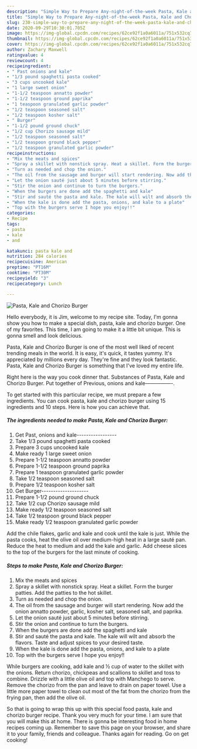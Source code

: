 ```yaml
---
description: "Simple Way to Prepare Any-night-of-the-week Pasta, Kale and Chorizo Burger"
title: "Simple Way to Prepare Any-night-of-the-week Pasta, Kale and Chorizo Burger"
slug: 230-simple-way-to-prepare-any-night-of-the-week-pasta-kale-and-chorizo-burger
date: 2020-09-29T10:30:01.705Z
image: https://img-global.cpcdn.com/recipes/62ce92f1a0a6011a/751x532cq70/pasta-kale-and-chorizo-burger-recipe-main-photo.jpg
thumbnail: https://img-global.cpcdn.com/recipes/62ce92f1a0a6011a/751x532cq70/pasta-kale-and-chorizo-burger-recipe-main-photo.jpg
cover: https://img-global.cpcdn.com/recipes/62ce92f1a0a6011a/751x532cq70/pasta-kale-and-chorizo-burger-recipe-main-photo.jpg
author: Zachary Maxwell
ratingvalue: 4
reviewcount: 4
recipeingredient:
- " Past onions and kale"
- "1/3 pound spaghetti pasta cooked"
- "3 cups uncooked kale"
- "1 large sweet onion"
- "1-1/2 teaspoon annatto powder"
- "1-1/2 teaspoon ground paprika"
- "1 teaspoon granulated garlic powder"
- "1/2 teaspoon seasoned salt"
- "1/2 teaspoon kosher salt"
- " Burger"
- "1-1/2 pound ground chuck"
- "1/2 cup Chorizo sausage mild"
- "1/2 teaspoon seasoned salt"
- "1/2 teaspoon ground black pepper"
- "1/2 teaspoon granulated garlic powder"
recipeinstructions:
- "Mix the meats and spices"
- "Spray a skillet with nonstick spray. Heat a skillet. Form the burger patties. Add the patties to the hot skillet."
- "Turn as needed and chop the onion."
- "The oil from the sausage and burger will start rendering. Now add the onion annatto powder, garlic, kosher salt, seasoned salt, and paprika."
- "Let the onion sauté just about 5 minutes before stirring."
- "Stir the onion and continue to turn the burgers."
- "When the burgers are done add the spaghetti and kale"
- "Stir and sauté the pasta and kale. The kale will wilt and absorb the flavors. Taste and adjust spices to your desired taste."
- "When the kale is done add the pasta, onions, and kale to a plate"
- "Top with the burgers serve I hope you enjoy!!"
categories:
- Recipe
tags:
- pasta
- kale
- and

katakunci: pasta kale and 
nutrition: 284 calories
recipecuisine: American
preptime: "PT16M"
cooktime: "PT30M"
recipeyield: "3"
recipecategory: Lunch

---
```



![Pasta, Kale and Chorizo Burger](https://img-global.cpcdn.com/recipes/62ce92f1a0a6011a/751x532cq70/pasta-kale-and-chorizo-burger-recipe-main-photo.jpg)

Hello everybody, it is Jim, welcome to my recipe site. Today, I'm gonna show you how to make a special dish, pasta, kale and chorizo burger. One of my favorites. This time, I am going to make it a little bit unique. This is gonna smell and look delicious.

Pasta, Kale and Chorizo Burger is one of the most well liked of recent trending meals in the world. It is easy, it's quick, it tastes yummy. It's appreciated by millions every day. They're fine and they look fantastic. Pasta, Kale and Chorizo Burger is something that I've loved my entire life.

Right here is the way you cook dinner that. Substances of Pasta, Kale and Chorizo Burger. Put together of Previous, onions and kale—————-.


To get started with this particular recipe, we must prepare a few ingredients. You can cook pasta, kale and chorizo burger using 15 ingredients and 10 steps. Here is how you can achieve that.

<!--inarticleads1-->

##### The ingredients needed to make Pasta, Kale and Chorizo Burger:

1. Get  Past, onions and kale-----------------
1. Take 1/3 pound spaghetti pasta cooked
1. Prepare 3 cups uncooked kale
1. Make ready 1 large sweet onion
1. Prepare 1-1/2 teaspoon annatto powder
1. Prepare 1-1/2 teaspoon ground paprika
1. Prepare 1 teaspoon granulated garlic powder
1. Take 1/2 teaspoon seasoned salt
1. Prepare 1/2 teaspoon kosher salt
1. Get  Burger--------------------
1. Prepare 1-1/2 pound ground chuck
1. Take 1/2 cup Chorizo sausage mild
1. Make ready 1/2 teaspoon seasoned salt
1. Take 1/2 teaspoon ground black pepper
1. Make ready 1/2 teaspoon granulated garlic powder


Add the chile flakes, garlic and kale and cook until the kale is just. While the pasta cooks, heat the olive oil over medium-high heat in a large sauté pan. Reduce the heat to medium and add the kale and garlic. Add cheese slices to the top of the burgers for the last minute of cooking. 

<!--inarticleads2-->

##### Steps to make Pasta, Kale and Chorizo Burger:

1. Mix the meats and spices
1. Spray a skillet with nonstick spray. Heat a skillet. Form the burger patties. Add the patties to the hot skillet.
1. Turn as needed and chop the onion.
1. The oil from the sausage and burger will start rendering. Now add the onion annatto powder, garlic, kosher salt, seasoned salt, and paprika.
1. Let the onion sauté just about 5 minutes before stirring.
1. Stir the onion and continue to turn the burgers.
1. When the burgers are done add the spaghetti and kale
1. Stir and sauté the pasta and kale. The kale will wilt and absorb the flavors. Taste and adjust spices to your desired taste.
1. When the kale is done add the pasta, onions, and kale to a plate
1. Top with the burgers serve I hope you enjoy!!


While burgers are cooking, add kale and ½ cup of water to the skillet with the onions. Return chorizo, chickpeas and scallions to skillet and toss to combine. Drizzle with a little olive oil and top with Manchego to serve. Remove the chorizo from the pan and leave to drain on paper towel. Use a little more paper towel to clean out most of the fat from the chorizo from the frying pan, then add the olive oil. 

So that is going to wrap this up with this special food pasta, kale and chorizo burger recipe. Thank you very much for your time. I am sure that you will make this at home. There is gonna be interesting food in home recipes coming up. Remember to save this page on your browser, and share it to your family, friends and colleague. Thanks again for reading. Go on get cooking!
